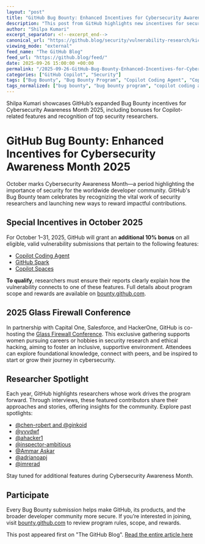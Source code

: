 ```yaml
---
layout: "post"
title: "GitHub Bug Bounty: Enhanced Incentives for Cybersecurity Awareness Month 2025"
description: "This post from GitHub highlights new incentives for security researchers participating in the Bug Bounty program during Cybersecurity Awareness Month 2025. It features a 10% bonus for vulnerability submissions related to Copilot Coding Agent, GitHub Spark, and Copilot Spaces, details a conference supporting women in cybersecurity, and spotlights outstanding researchers. The article aims to foster collaboration and recognize the essential role of security research in safeguarding the developer ecosystem."
author: "Shilpa Kumari"
excerpt_separator: <!--excerpt_end-->
canonical_url: "https://github.blog/security/vulnerability-research/kicking-off-cybersecurity-awareness-month-2025-researcher-spotlights-and-enhanced-incentives/"
viewing_mode: "external"
feed_name: "The GitHub Blog"
feed_url: "https://github.blog/feed/"
date: 2025-09-26 15:00:00 +00:00
permalink: "/2025-09-26-GitHub-Bug-Bounty-Enhanced-Incentives-for-Cybersecurity-Awareness-Month-2025.html"
categories: ["GitHub Copilot", "Security"]
tags: ["Bug Bounty", "Bug Bounty Program", "Copilot Coding Agent", "Copilot Spaces", "Cybersecurity", "Cybersecurity Awareness Month", "Diversity in Security", "Ethical Hacking", "GitHub Bug Bounty", "GitHub Copilot", "GitHub Security", "GitHub Spark", "Glass Firewall Conference", "News", "Researcher Spotlight", "Security", "Security Community", "Security Incentives", "Security Research", "Shilpa Kumari", "Vulnerability Disclosure", "Vulnerability Research"]
tags_normalized: ["bug bounty", "bug bounty program", "copilot coding agent", "copilot spaces", "cybersecurity", "cybersecurity awareness month", "diversity in security", "ethical hacking", "github bug bounty", "github copilot", "github security", "github spark", "glass firewall conference", "news", "researcher spotlight", "security", "security community", "security incentives", "security research", "shilpa kumari", "vulnerability disclosure", "vulnerability research"]
---
```


Shilpa Kumari showcases GitHub’s expanded Bug Bounty incentives for Cybersecurity Awareness Month 2025, including bonuses for Copilot-related features and recognition of top security researchers.<!--excerpt_end-->

# GitHub Bug Bounty: Enhanced Incentives for Cybersecurity Awareness Month 2025

October marks Cybersecurity Awareness Month—a period highlighting the importance of security for the worldwide developer community. GitHub's Bug Bounty team celebrates by recognizing the vital work of security researchers and launching new ways to reward impactful contributions.

## Special Incentives in October 2025

For October 1–31, 2025, GitHub will grant an **additional 10% bonus** on all eligible, valid vulnerability submissions that pertain to the following features:

- [Copilot Coding Agent](https://docs.github.com/en/copilot/concepts/agents/coding-agent/about-coding-agent)
- [GitHub Spark](https://githubnext.com/projects/github-spark)
- [Copilot Spaces](https://github.blog/changelog/2025-05-29-introducing-copilot-spaces-a-new-way-to-work-with-code-and-context/)

**To qualify**, researchers must ensure their reports clearly explain how the vulnerability connects to one of these features. Full details about program scope and rewards are available on [bounty.github.com](https://bounty.github.com/).

## 2025 Glass Firewall Conference

In partnership with Capital One, Salesforce, and HackerOne, GitHub is co-hosting the [Glass Firewall Conference](https://h1.community/events/details/hackerone-diversity-and-inclusion-di-presents-2025-glass-firewall-conference-breaking-bytes-and-barriers/). This exclusive gathering supports women pursuing careers or hobbies in security research and ethical hacking, aiming to foster an inclusive, supportive environment. Attendees can explore foundational knowledge, connect with peers, and be inspired to start or grow their journey in cybersecurity.

## Researcher Spotlight

Each year, GitHub highlights researchers whose work drives the program forward. Through interviews, these featured contributors share their approaches and stories, offering insights for the community. Explore past spotlights:

- [@chen-robert and @ginkoid](https://github.blog/security/vulnerability-research/cybersecurity-spotlight-bug-bounty-researchers-chen-robert-ginkoid/)
- [@yvvdwf](https://github.blog/open-source/cybersecurity-spotlight-bug-bounty-researcher-yvvdwf/)
- [@ahacker1](https://github.blog/security/vulnerability-research/cybersecurity-spotlight-on-bug-bounty-researcher-ahacker1/)
- [@inspector-ambitious](https://github.blog/security/vulnerability-research/cybersecurity-spotlight-on-bug-bounty-researcher-inspector-ambitious/)
- [@Ammar Askar](https://github.blog/security/vulnerability-research/cybersecurity-spotlight-on-bug-bounty-researcher-ammar-askar/)
- [@adrianoapj](https://github.blog/security/vulnerability-research/cybersecurity-spotlight-on-bug-bounty-researcher-adrianoapj/)
- [@imrerad](https://github.blog/security/vulnerability-research/cybersecurity-spotlight-on-bug-bounty-researcher-imrerad/)

Stay tuned for additional features during Cybersecurity Awareness Month.

## Participate

Every Bug Bounty submission helps make GitHub, its products, and the broader developer community more secure. If you’re interested in joining, visit [bounty.github.com](https://bounty.github.com/) to review program rules, scope, and rewards.

This post appeared first on "The GitHub Blog". [Read the entire article here](https://github.blog/security/vulnerability-research/kicking-off-cybersecurity-awareness-month-2025-researcher-spotlights-and-enhanced-incentives/)
